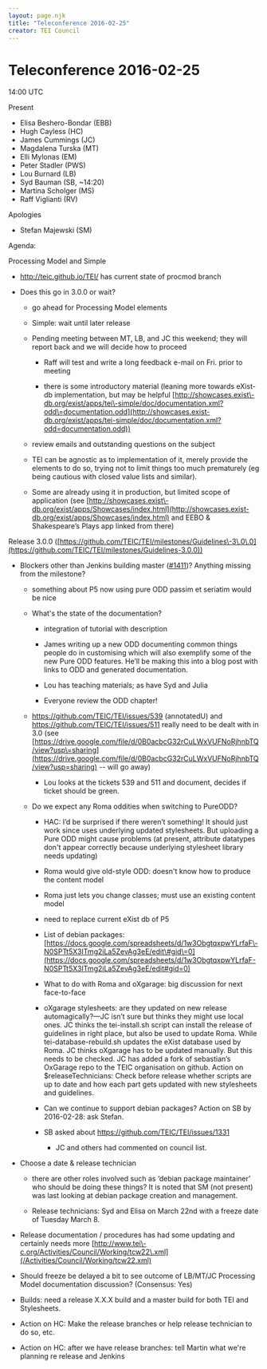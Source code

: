 ```yaml
---
layout: page.njk
title: "Teleconference 2016-02-25"
creator: TEI Council
---
```

# Teleconference 2016-02-25




 14:00 UTC
 
 Present
 
 * Elisa Beshero\-Bondar (EBB)
* Hugh Cayless (HC)
* James Cummings (JC)
* Magdalena Turska (MT)
* Elli Mylonas (EM)
* Peter Stadler (PWS)
* Lou Burnard (LB)
* Syd Bauman (SB, \~14:20\)
* Martina Scholger (MS)
* Raff Viglianti (RV)


Apologies
 
 * Stefan Majewski (SM)



 Agenda:
 
 
 Processing Model and Simple
 
 
- <http://teic.github.io/TEI/> has
 current state of procmod branch

- Does this go in 3\.0\.0 or wait?
 
	
	- go ahead for Processing Model elements
	
	- Simple: wait until later release
	
	- Pending meeting between MT, LB, and JC this weekend; they will report back
	 and we will decide how to proceed
	 
		
		- Raff will test and write a long feedback e\-mail on Fri. prior to
		 meeting
		
		- there is some introductory material (leaning more towards eXist\-db
		 implementation, but may be helpful [http://showcases.exist\-db.org/exist/apps/tei\-simple/doc/documentation.xml?odd\=documentation.odd](http://showcases.exist-db.org/exist/apps/tei-simple/doc/documentation.xml?odd=documentation.odd))
	
	- review emails and outstanding questions on the subject
	
	- TEI can be agnostic as to implementation of it, merely provide the elements
	 to do so, trying not to limit things too much prematurely (eg being cautious
	 with closed value lists and similar).
	
	- Some are already using it in production, but limited scope of application
	 (see [http://showcases.exist\-db.org/exist/apps/Showcases/index.html](http://showcases.exist-db.org/exist/apps/Showcases/index.html) and EEBO
	 \& Shakespeare’s Plays app linked from there)





 Release 3\.0\.0 ([https://github.com/TEIC/TEI/milestones/Guidelines\-3\.0\.0](https://github.com/TEIC/TEI/milestones/Guidelines-3.0.0))
 
 
- Blockers other than Jenkins building master ([\#1411](https://github.com/TEIC/TEI/issues/1411))? Anything missing
 from the milestone?
 
	
	- something about P5 now using pure ODD passim et seriatim would be nice
	
	- What's the state of the documentation? 
	 
		
		- integration of tutorial with description
		
		- James writing up a new ODD documenting common things people do in
		 customising which will also exemplify some of the new Pure ODD features.
		 He’ll be making this into a blog post with links to ODD and generated
		 documentation.
		
		- Lou has teaching materials; as have Syd and Julia
		
		- Everyone review the ODD chapter!
	
	- <https://github.com/TEIC/TEI/issues/539> (annotatedU) and <https://github.com/TEIC/TEI/issues/511> really need to be dealt with in
	 3\.0 (see [https://drive.google.com/file/d/0B0acbcG32rCuLWxVUFNoRjhnbTQ/view?usp\=sharing](https://drive.google.com/file/d/0B0acbcG32rCuLWxVUFNoRjhnbTQ/view?usp=sharing)
	 \-\- will go away) 
	 
		
		- Lou looks at the tickets 539 and 511 and document, decides if ticket
		 should be green.
	
	- Do we expect any Roma oddities when switching to PureODD?
	 
		
		- HAC: I’d be surprised if there weren’t something! It should just work
		 since uses underlying updated stylesheets. But uploading a Pure ODD might
		 cause problems (at present, attribute datatypes don't appear correctly
		 because underlying stylesheet library needs updating)
		
		- Roma would give old\-style ODD: doesn't know how to produce the content
		 model
		
		- Roma just lets you change classes; must use an existing content
		 model
		
		- need to replace current eXist db of P5
		
		- List of debian packages: [https://docs.google.com/spreadsheets/d/1w3ObgtqxpwYLrfaF\-N0SPTt5X3ITmg2iLa5ZevAg3eE/edit\#gid\=0](https://docs.google.com/spreadsheets/d/1w3ObgtqxpwYLrfaF-N0SPTt5X3ITmg2iLa5ZevAg3eE/edit#gid=0)
		
		- What to do with Roma and oXgarage: big discussion for next
		 face\-to\-face
		
		- oXgarage stylesheets: are they updated on new release automagically?—JC
		 isn’t sure but thinks they might use local ones. JC thinks the
		 tei\-install.sh script can install the release of guidelines in right place,
		 but also be used to update Roma. While tei\-database\-rebuild.sh updates the
		 eXist database used by Roma. JC thinks oXgarage has to be updated manually.
		 But this needs to be checked. JC has added a fork of sebastian’s OxGarage
		 repo to the TEIC organisation on github. Action on $releaseTechnicians:
		 Check before release whether scripts are up to date and how each part gets
		 updated with new stylesheets and guidelines.
		
		- Can we continue to support debian packages? Action on SB by 2016\-02\-28:
		 ask Stefan.
		
		- SB asked about <https://github.com/TEIC/TEI/issues/1331>
			
			- JC and others had commented on council list.

- Choose a date \& release technician
 
	
	- there are other roles involved such as ‘debian package maintainer’ who
	 should be doing these things? It is noted that SM (not present) was last looking
	 at debian package creation and management.
	
	- Release technicians: Syd and Elisa on March 22nd with a freeze date of
	 Tuesday March 8\.

- Release documentation / procedures has had some updating and certainly needs
 more [http://www.tei\-c.org/Activities/Council/Working/tcw22\.xml](/Activities/Council/Working/tcw22.xml)

- Should freeze be delayed a bit to see outcome of LB/MT/JC Processing Model
 documentation discussion?
  (Consensus: Yes)

- Builds: need a release X.X.X build and a master build for both TEI and
 Stylesheets.

- Action on
 HC: Make the release branches or help release technician to do so, etc.

- Action on HC: after we have release branches: tell Martin what
 we're planning re release and Jenkins







